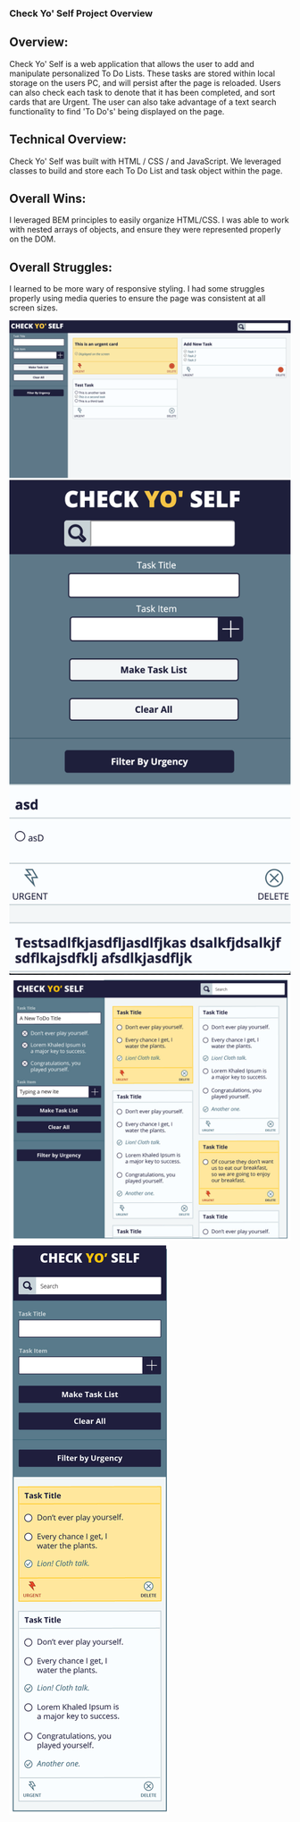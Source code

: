 ### Check Yo' Self Project Overview

## Overview:
Check Yo' Self is a web application that allows the user to add and manipulate personalized To Do Lists. These tasks are stored within local storage on the users PC, and will persist after the page is reloaded. Users can also check each task to denote that it has been completed, and sort cards that are Urgent. The user can also take advantage of a text search functionality to find 'To Do's' being displayed on the page.

## Technical Overview:
Check Yo' Self was built with HTML / CSS / and JavaScript. We leveraged classes to build and store each To Do List and task object within the page. 

## Overall Wins: 
I leveraged BEM principles to easily organize HTML/CSS. I was able to work with nested arrays of objects, and ensure they were represented properly on the DOM. 

## Overall Struggles:
I learned to be more wary of responsive styling. I had some struggles properly using media queries to ensure the page was consistent at all screen sizes. 

![screenshot](images/screenshot.png)
![mobile screenshot](images/screenshot-mobile.png)
![comp screen shot](images/check-yo-self-02.jpg)
![mobile screen shot](images/check-yo-self-04.jpg)
